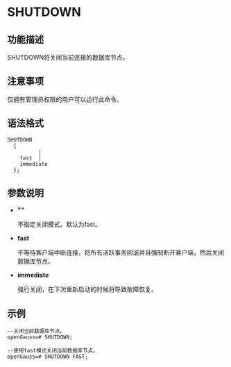 # SHUTDOWN

## 功能描述<a name="zh-cn_topic_0283136791_zh-cn_topic_0237122191_zh-cn_topic_0059779163_s812131d8918641df9772c998b753f87e"></a>

SHUTDOWN将关闭当前连接的数据库节点。

## 注意事项<a name="zh-cn_topic_0283136791_zh-cn_topic_0237122191_zh-cn_topic_0059779163_se3c9c9141f1b44ff9807883ea294625d"></a>

仅拥有管理员权限的用户可以运行此命令。

## 语法格式<a name="zh-cn_topic_0283136791_zh-cn_topic_0237122191_zh-cn_topic_0059779163_s8d26aecdc3a24323a64f4df9f4df53f3"></a>

```
SHUTDOWN 
  { 
          | 
    fast  | 
    immediate
  };
```

## 参数说明<a name="zh-cn_topic_0283136791_zh-cn_topic_0237122191_zh-cn_topic_0059779163_s96f32bd65e9e46f4bf15eb3c1663af3a"></a>

-   **""**

    不指定关闭模式，默认为fast。


-   **fast**

    不等待客户端中断连接，将所有活跃事务回滚并且强制断开客户端，然后关闭数据库节点。

-   **immediate**

    强行关闭，在下次重新启动的时候将导致故障恢复。


## 示例<a name="zh-cn_topic_0283136791_zh-cn_topic_0237122191_zh-cn_topic_0059779163_s9926ef8e79984fac9b05d0b6bd0e8fd5"></a>

```
--关闭当前数据库节点。
openGauss=# SHUTDOWN;

--使用fast模式关闭当前数据库节点。
openGauss=# SHUTDOWN FAST;
```

